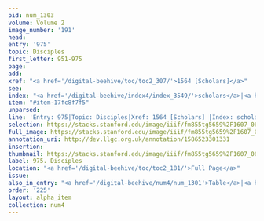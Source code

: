 ```yaml
---
pid: num_1303
volume: Volume 2
image_number: '191'
head: 
entry: '975'
topic: Disciples
first_letter: 951-975
page: 
add: 
xref: "<a href='/digital-beehive/toc/toc2_307/'>1564 [Scholars]</a>"
see: 
index: "<a href='/digital-beehive/index4/index_3549/'>scholars</a>|<a href='/digital-beehive/index1/index_1065/'>disciples</a>"
item: "#item-17fc8f7f5"
unparsed: 
line: 'Entry: 975|Topic: Disciples|Xref: 1564 [Scholars] |Index: scholars|Index: disciples|#item-17fc8f7f5'
selection: https://stacks.stanford.edu/image/iiif/fm855tg5659%2F1607_0658/377,3848,2910,456/full/0/default.jpg
full_image: https://stacks.stanford.edu/image/iiif/fm855tg5659%2F1607_0658/full/full/0/default.jpg
annotation_uri: http://dev.llgc.org.uk/annotation/1586523301331
insertion: 
thumbnail: https://stacks.stanford.edu/image/iiif/fm855tg5659%2F1607_0658/377,3848,600,180/250,/0/default.jpg
label: 975. Disciples
location: "<a href='/digital-beehive/toc/toc2_181/'>Full Page</a>"
issue: 
also_in_entry: "<a href='/digital-beehive/num4/num_1301'>Table</a>|<a href='/digital-beehive/num4/num_1302'>Index</a>"
order: '225'
layout: alpha_item
collection: num4
---
```

